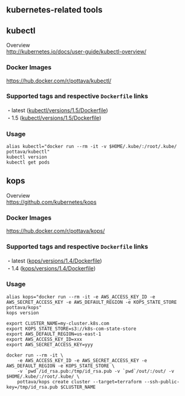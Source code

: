 kubernetes-related tools
---

## kubectl

Overview  
http://kubernetes.io/docs/user-guide/kubectl-overview/

### Docker Images

https://hub.docker.com/r/pottava/kubectl/

### Supported tags and respective `Dockerfile` links

・latest ([kubectl/versions/1.5/Dockerfile](https://github.com/pottava/docker-kubernetes/blob/master/kubectl/versions/1.5/Dockerfile))  
・1.5 ([kubectl/versions/1.5/Dockerfile](https://github.com/pottava/docker-kubernetes/blob/master/kubectl/versions/1.5/Dockerfile))  

### Usage

```
alias kubectl="docker run --rm -it -v $HOME/.kube/:/root/.kube/ pottava/kubectl"
kubectl version
kubectl get pods
```

## kops

Overview  
https://github.com/kubernetes/kops

### Docker Images

https://hub.docker.com/r/pottava/kops/

### Supported tags and respective `Dockerfile` links

・latest ([kops/versions/1.4/Dockerfile](https://github.com/pottava/docker-kubernetes/blob/master/kops/versions/1.4/Dockerfile))  
・1.4 ([kops/versions/1.4/Dockerfile](https://github.com/pottava/docker-kubernetes/blob/master/kops/versions/1.4/Dockerfile))  

### Usage

```
alias kops="docker run --rm -it -e AWS_ACCESS_KEY_ID -e AWS_SECRET_ACCESS_KEY -e AWS_DEFAULT_REGION -e KOPS_STATE_STORE pottava/kops"
kops version

export CLUSTER_NAME=my-cluster.k8s.com
export KOPS_STATE_STORE=s3://k8s-com-state-store
export AWS_DEFAULT_REGION=us-east-1
export AWS_ACCESS_KEY_ID=xxx
export AWS_SECRET_ACCESS_KEY=yyy

docker run --rm -it \
    -e AWS_ACCESS_KEY_ID -e AWS_SECRET_ACCESS_KEY -e AWS_DEFAULT_REGION -e KOPS_STATE_STORE \
    -v `pwd`/id_rsa.pub:/tmp/id_rsa.pub -v `pwd`/out/:/out/ -v $HOME/.kube/:/root/.kube/ \
    pottava/kops create cluster --target=terraform --ssh-public-key=/tmp/id_rsa.pub $CLUSTER_NAME
```
